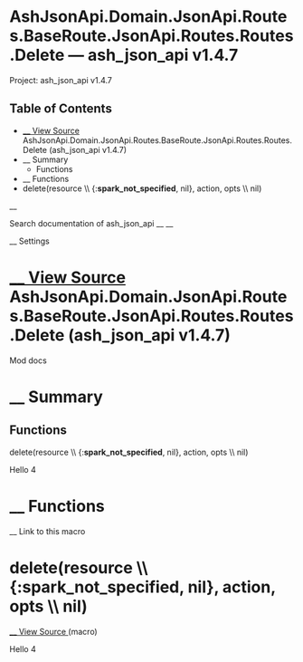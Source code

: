 # AshJsonApi.Domain.JsonApi.Routes.BaseRoute.JsonApi.Routes.Routes.Delete — ash_json_api v1.4.7

Project: ash_json_api v1.4.7

## Table of Contents

- [ __ View Source ](external_link) AshJsonApi.Domain.JsonApi.Routes.BaseRoute.JsonApi.Routes.Routes.Delete (ash_json_api v1.4.7)
- __ Summary
  - Functions
- __ Functions
- delete(resource \\\ {:__spark_not_specified__, nil}, action, opts \\\ nil)

__

Search documentation of ash_json_api __ __

__ Settings

#  [ __ View Source ](external_link) AshJsonApi.Domain.JsonApi.Routes.BaseRoute.JsonApi.Routes.Routes.Delete (ash_json_api v1.4.7)

Mod docs

#  __ Summary

##  Functions

delete(resource \\\ {:__spark_not_specified__, nil}, action, opts \\\ nil)

Hello 4

#  __ Functions

__ Link to this macro

# delete(resource \\\ {:__spark_not_specified__, nil}, action, opts \\\ nil)

[ __ View Source ](external_link) (macro)

Hello 4
